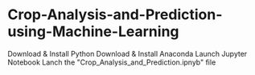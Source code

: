 # Crop-Analysis-and-Prediction-using-Machine-Learning

Download & Install Python
Download & Install Anaconda
Launch Jupyter Notebook
Lanch the "Crop_Analysis_and_Prediction.ipnyb" file
